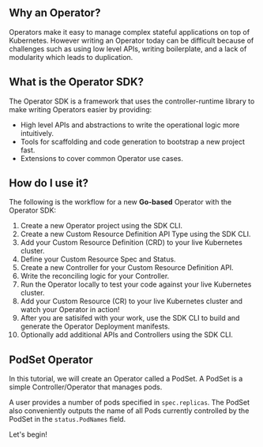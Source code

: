 ## Why an Operator?

Operators make it easy to manage complex stateful applications on top of Kubernetes. However writing an Operator today can be difficult because of challenges such as using low level APIs, writing boilerplate, and a lack of modularity which leads to duplication.

## What is the Operator SDK?

The Operator SDK is a framework that uses the controller-runtime library to make writing Operators easier by providing:

* High level APIs and abstractions to write the operational logic more intuitively.
* Tools for scaffolding and code generation to bootstrap a new project fast.
* Extensions to cover common Operator use cases.

## How do I use it?

The following is the workflow for a new **Go-based** Operator with the Operator SDK:

1. Create a new Operator project using the SDK CLI.
2. Create a new Custom Resource Definition API Type using the SDK CLI.
3. Add your Custom Resource Definition (CRD) to your live Kubernetes cluster.
4. Define your Custom Resource Spec and Status.
5. Create a new Controller for your Custom Resource Definition API.
6. Write the reconciling logic for your Controller.
7. Run the Operator locally to test your code against your live Kubernetes cluster.
8. Add your Custom Resource (CR) to your live Kubernetes cluster and watch your Operator in action!
9. After you are satisifed with your work, use the SDK CLI to build and generate the Operator Deployment manifests.
10. Optionally add additional APIs and Controllers using the SDK CLI.

## PodSet Operator

In this tutorial, we will create an Operator called a PodSet. A PodSet is a simple Controller/Operator that manages pods.

A user provides a number of pods specified in `spec.replicas`. The PodSet also conveniently outputs the name of all Pods currently controlled by the PodSet in the `status.PodNames` field.

Let's begin!
